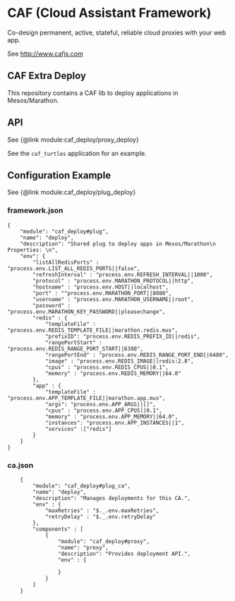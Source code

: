 # CAF (Cloud Assistant Framework)

Co-design permanent, active, stateful, reliable cloud proxies with your web app.

See http://www.cafjs.com

## CAF Extra Deploy


<!-- [![Build Status](http://ci.cafjs.com/api/badges/cafjs/caf_deploy/status.svg)](http://ci.cafjs.com/cafjs/caf_deploy) -->

This repository contains a CAF  lib to deploy applications in Mesos/Marathon.


## API

See {@link module:caf_deploy/proxy_deploy}

See the `caf_turtles` application for an example.

## Configuration Example

See {@link module:caf_deploy/plug_deploy}

### framework.json

    {
        "module": "caf_deploy#plug",
        "name": "deploy",
        "description": "Shared plug to deploy apps in Mesos/Marathon\n Properties: \n",
        "env": {
            "listAllRedisPorts" : "process.env.LIST_ALL_REDIS_PORTS||false",
            "refreshInterval" : "process.env.REFRESH_INTERVAL||1000",
            "protocol" : "process.env.MARATHON_PROTOCOL||http",
            "hostname" : "process.env.HOST||localhost",
            "port" : ""process.env.MARATHON_PORT||8080",
            "username" : "process.env.MARATHON_USERNAME||root",
            "password" : "process.env.MARATHON_KEY_PASSWORD||pleasechange",
            "redis" : {
                "templateFile" : "process.env.REDIS_TEMPLATE_FILE||marathon.redis.mus",
                "prefixID": "process.env.REDIS_PREFIX_ID||redis",
                "rangePortStart" : "process.env.REDIS_RANGE_PORT_START||6380",
                "rangePortEnd" : "process.env.REDIS_RANGE_PORT_END||6480",
                "image" : "process.env.REDIS_IMAGE||redis:2.8",
                "cpus" : "process.env.REDIS_CPUS||0.1",
                "memory" : "process.env.REDIS_MEMORY||64.0"
            },
            "app" : {
                "templateFile" : "process.env.APP_TEMPLATE_FILE||marathon.app.mus",
                "args": "process.env.APP_ARGS||[]",
                "cpus" : "process.env.APP_CPUS||0.1",
                "memory" : "process.env.APP_MEMORY||64.0",
                "instances": "process.env.APP_INSTANCES||1",
                "services" :["redis"]
            }
        }
    }

### ca.json

        {
            "module": "caf_deploy#plug_ca",
            "name": "deploy",
            "description": "Manages deployments for this CA.",
            "env" : {
                "maxRetries" : "$._.env.maxRetries",
                "retryDelay" : "$._.env.retryDelay"
            },
            "components" : [
                {
                    "module": "caf_deploy#proxy",
                    "name": "proxy",
                    "description": "Provides deployment API.",
                    "env" : {

                    }
                }
            ]
        }
